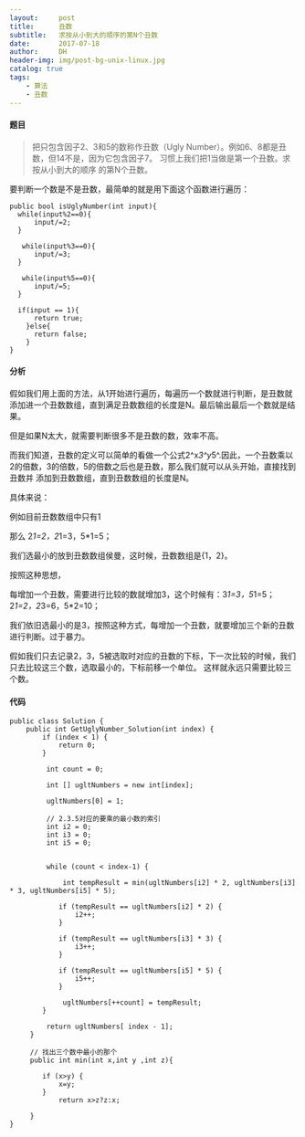 ```yaml
---
layout:     post
title:      丑数
subtitle:   求按从小到大的顺序的第N个丑数
date:       2017-07-18
author:     DH
header-img: img/post-bg-unix-linux.jpg  
catalog: true
tags:
    - 算法
    - 丑数
---
```

#### 题目

>把只包含因子2、3和5的数称作丑数（Ugly Number）。例如6、8都是丑数，但14不是，因为它包含因子7。 习惯上我们把1当做是第一个丑数。求按从小到大的顺序
的第N个丑数。


要判断一个数是不是丑数，最简单的就是用下面这个函数进行遍历：

```
public bool isUglyNumber(int input){
  while(input%2==0){
      input/=2;
  }
  
   while(input%3==0){
      input/=3;
  }
  
   while(input%5==0){
      input/=5;
  }
  
  if(input == 1){
      return true;
    }else{
      return false;
    }
}

```

#### 分析

假如我们用上面的方法，从1开始进行遍历，每遍历一个数就进行判断，是丑数就添加进一个丑数数组，直到满足丑数数组的长度是N。最后输出最后一个数就是结果。

但是如果N太大，就需要判断很多不是丑数的数，效率不高。

而我们知道，丑数的定义可以简单的看做一个公式2^x*3^y*5^.因此，一个丑数乘以2的倍数，3的倍数，5的倍数之后也是丑数，那么我们就可以从头开始，直接找到丑数并
添加到丑数数组，直到丑数数组的长度是N。

具体来说：

例如目前丑数数组中只有1

那么 2*1=2，2*1=3，5*1=5；

我们选最小的放到丑数数组侯曼，这时候，丑数数组是{1，2}。

按照这种思想，

每增加一个丑数，需要进行比较的数就增加3，这个时候有：3*1=3，5*1=5；  2*1=2，2*3=6，5*2=10；

我们依旧选最小的是3，按照这种方式，每增加一个丑数，就要增加三个新的丑数进行判断。过于暴力。

假如我们只去记录2，3，5被选取时对应的丑数的下标，下一次比较的时候，我们只去比较这三个数，选取最小的，下标前移一个单位。
这样就永远只需要比较三个数。

#### 代码

```
public class Solution {
    public int GetUglyNumber_Solution(int index) {
        if (index < 1) {
			return 0;
		}
		 
		 int count = 0;
		 
		 int [] ugltNumbers = new int[index];
		 
		 ugltNumbers[0] = 1;
		 
		 // 2.3.5对应的要乘的最小数的索引
		 int i2 = 0;
		 int i3 = 0;
		 int i5 = 0;
		 
		 
		 while (count < index-1) {
			
			 int tempResult = min(ugltNumbers[i2] * 2, ugltNumbers[i3] * 3, ugltNumbers[i5] * 5);
			
			if (tempResult == ugltNumbers[i2] * 2) {
				i2++;
			}
			
			if (tempResult == ugltNumbers[i3] * 3) {
				i3++;
			}
			
			if (tempResult == ugltNumbers[i5] * 5) {
				i5++;
			}
			
			 ugltNumbers[++count] = tempResult;
		}
		 
		 return ugltNumbers[ index - 1];
	 }
	 
	 // 找出三个数中最小的那个
	 public int min(int x,int y ,int z){
		
		if (x>y) {
			x=y;
		}
			return x>z?z:x;
		 
	 }
}

		

```




   
   
